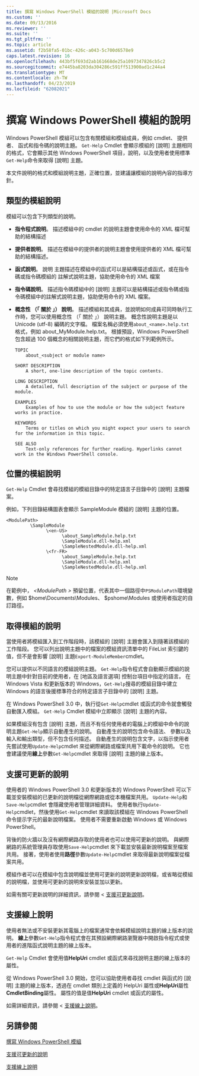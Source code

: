 ```yaml
---
title: 撰寫 Windows PowerShell 模組的說明 |Microsoft Docs
ms.custom: ''
ms.date: 09/13/2016
ms.reviewer: ''
ms.suite: ''
ms.tgt_pltfrm: ''
ms.topic: article
ms.assetid: f2b58fa5-01bc-426c-a043-5c700d6578e9
caps.latest.revision: 16
ms.openlocfilehash: 443bf5f693d2ab161668de25a1097347826cb5c2
ms.sourcegitcommit: e7445ba8203da304286c591ff513900ad1c244a4
ms.translationtype: MT
ms.contentlocale: zh-TW
ms.lasthandoff: 04/23/2019
ms.locfileid: "62082021"
---
```

# <a name="writing-help-for-windows-powershell-modules"></a>撰寫 Windows PowerShell 模組的說明

Windows PowerShell 模組可以包含有關模組和模組成員，例如 cmdlet、 提供者、 函式和指令碼的說明主題。 `Get-Help` Cmdlet 會顯示模組的 [說明] 主題相同的格式，它會顯示其他 Windows PowerShell 項目，說明，以及使用者使用標準`Get-Help`命令來取得 [說明] 主題。

本文件說明的格式和模組說明主題，正確位置，並建議讓模組的說明內容的指導方針。

## <a name="types-of-module-help"></a>類型的模組說明

模組可以包含下列類型的說明。

- **指令程式說明**。 描述模組中的 cmdlet 的說明主題會使用命令的 XML 檔可幫助的結構描述

- **提供者說明**。 描述在模組中的提供者的說明主題會使用提供者的 XML 檔可幫助的結構描述。

- **函式說明**。 說明 主題描述在模組中的函式可以是結構描述或函式，或在指令碼或指令碼模組的 註解式說明主題，協助使用命令的 XML 檔案

- **指令碼說明**。 描述指令碼模組中的 [說明] 主題可以是結構描述或指令碼或指令碼模組中的註解式說明主題，協助使用命令的 XML 檔案。

- **概念性 （「 關於 」） 說明**。 描述模組和其成員，並說明如何成員可同時執行工作時，您可以使用概念性 （「 關於 」） 說明主題。 概念性說明主題是以 Unicode (utf-8) 編碼的文字檔。 檔案名稱必須使用`about_<name>.help.txt`格式，例如 about_MyModule.help.txt。 根據預設，Windows PowerShell 包含超過 100 個概念的相關說明主題，而它們的格式如下列範例所示。

  ```
  TOPIC
      about_<subject or module name>

  SHORT DESCRIPTION
      A short, one-line description of the topic contents.

  LONG DESCRIPTION
      A detailed, full description of the subject or purpose of the module.

  EXAMPLES
      Examples of how to use the module or how the subject feature works in practice.

  KEYWORDS
      Terms or titles on which you might expect your users to search for the information in this topic.

  SEE ALSO
      Text-only references for further reading. Hyperlinks cannot work in the Windows PowerShell console.

  ```

## <a name="placement-of-module-help"></a>位置的模組說明

`Get-Help` Cmdlet 會尋找模組的模組目錄中的特定語言子目錄中的 [說明] 主題檔案。

例如，下列目錄結構圖表會顯示 SampleModule 模組的 [說明] 主題的位置。

```
<ModulePath>
         \SampleModule
               \<en-US>
                     \about_SampleModule.help.txt
                     \SampleModule.dll-help.xml
                     \SampleNestedModule.dll-help.xml
               \<fr-FR>
                     \about_SampleModule.help.txt
                     \SampleModule.dll-help.xml
                     \SampleNestedModule.dll-help.xml

```

> [!NOTE]
> 在範例中，  *\<ModulePath >* 預留位置，代表其中一個路徑中`PSModulePath`環境變數，例如 $home\Documents\Modules、 $pshome\Modules 或使用者指定的自訂路徑。

## <a name="getting-module-help"></a>取得模組的說明

當使用者將模組匯入到工作階段時，該模組的 [說明] 主題會匯入到隨著該模組的工作階段。 您可以列出說明主題中的檔案的模組資訊清單中的 FileList 索引鍵的值，但不是會影響 [說明] 主題`Export-ModuleMember`cmdlet。

您可以提供以不同語言的模組說明主題。 `Get-Help`指令程式會自動顯示模組的說明主題中針對目前的使用者，在 [地區及語言選項] 控制台項目中指定的語言。 在 Windows Vista 和更新版本的 Windows，`Get-Help`搜尋的模組目錄中建立 Windows 的語言後援標準符合的特定語言子目錄中的 [說明] 主題。

在 Windows PowerShell 3.0 中，執行從`Get-Help`cmdlet 或函式的命令就會觸發自動匯入模組。 `Get-Help` Cmdlet 模組中立即顯示 [說明] 主題的內容。

如果模組沒有包含 [說明] 主題，而且不有任何使用者的電腦上的模組中命令的說明主題`Get-Help`顯示自動產生的說明。 自動產生的說明包含命令語法、 參數以及輸入和輸出類型，但不包含任何描述。 自動產生的說明包含文字，以指示使用者先嘗試使用`Update-Help`cmdlet 來從網際網路或檔案共用下載命令的說明。 它也會建議使用**線上**參數`Get-Help`cmdlet 來取得 [說明] 主題的線上版本。

## <a name="supporting-updatable-help"></a>支援可更新的說明

使用者的 Windows PowerShell 3.0 和更新版本的 Windows PowerShell 可以下載並安裝模組的已更新的說明檔從網際網路或從本機檔案共用。 `Update-Help`和`Save-Help`cmdlet 會隱藏使用者管理詳細資料。 使用者執行`Update-Help`cmdlet，然後使用`Get-Help`cmdlet 來讀取該模組在 Windows PowerShell 命令提示字元的最新說明檔案。 使用者不需要重新啟動 Windows 或 Windows PowerShell。

背後的防火牆以及沒有網際網路存取的使用者也可以使用可更新的說明。 與網際網路的系統管理員存取使用`Save-Help`cmdlet 來下載並安裝最新說明檔案至檔案共用。 接著，使用者使用**路徑**參數`Update-Help`cmdlet 來取得最新說明檔案從檔案共用。

模組作者可以在模組中包含說明檔並使用可更新的說明更新說明檔，或省略從模組的說明檔，並使用可更新的說明來安裝並加以更新。

如需有關可更新說明的詳細資訊，請參閱 <<c0> [ 支援可更新說明](./supporting-updatable-help.md)。

## <a name="supporting-online-help"></a>支援線上說明

使用者無法或不安裝更新其電腦上的檔案通常會依賴模組說明主題的線上版本的說明。 **線上**參數`Get-Help`指令程式會在其預設網際網路瀏覽器中開啟指令程式或使用者的進階函式說明主題的線上版本。

`Get-Help` Cmdlet 會使用值**HelpUri** cmdlet 或函式來尋找說明主題的線上版本的屬性。

從 Windows PowerShell 3.0 開始，您可以協助使用者尋找 cmdlet 與函式的 [說明] 主題的線上版本，透過在 cmdlet 類別上定義的 HelpUri 屬性或**HelpUri**屬性**CmdletBinding**屬性。 屬性的值是值**HelpUri** cmdlet 或函式的屬性。

如需詳細資訊，請參閱 <<c0> [ 支援線上說明](./supporting-online-help.md)。

## <a name="see-also"></a>另請參閱

[撰寫 Windows PowerShell 模組](./writing-a-windows-powershell-module.md)

[支援可更新的說明](./supporting-updatable-help.md)

[支援線上說明](./supporting-online-help.md)